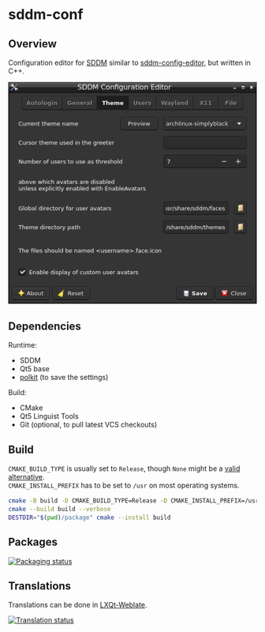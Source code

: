 # sddm-conf

## Overview

Configuration editor for [SDDM][1] similar to [sddm-config-editor][2],
but written in C++.

![Screenshot](resources/screenshot.png)

## Dependencies

Runtime:

- SDDM
- Qt5 base
- [polkit][3] (to save the settings)

Build:

- CMake
- Qt5 Linguist Tools
- Git (optional, to pull latest VCS checkouts)

## Build

`CMAKE_BUILD_TYPE` is usually set to `Release`, though `None` might be a [valid alternative][4].<br>
`CMAKE_INSTALL_PREFIX` has to be set to `/usr` on most operating systems.

```bash
cmake -B build -D CMAKE_BUILD_TYPE=Release -D CMAKE_INSTALL_PREFIX=/usr -W no-dev
cmake --build build --verbose
DESTDIR="$(pwd)/package" cmake --install build
```

## Packages

[![Packaging status](https://repology.org/badge/vertical-allrepos/sddm-conf.svg)][5]

## Translations

Translations can be done in [LXQt-Weblate][6].

[![Translation status](https://translate.lxqt-project.org/widgets/qtilities/-/sddm-conf/multi-auto.svg)][7]


[1]: https://github.com/sddm/sddm/
[2]: https://github.com/lxqt/sddm-config-editor/
[3]: https://gitlab.freedesktop.org/polkit/polkit/
[4]: https://wiki.archlinux.org/title/CMake_package_guidelines#Fixing_the_automatic_optimization_flag_override
[5]: https://repology.org/project/sddm-conf/versions
[6]: https://translate.lxqt-project.org/projects/qtilities/sddm-conf/
[7]: https://translate.lxqt-project.org/engage/qtilities/?utm_source=widget
